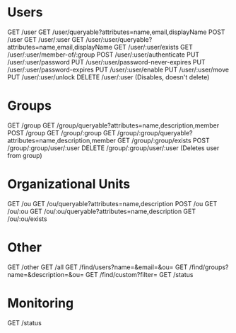 # Users

GET /user
GET /user/queryable?attributes=name,email,displayName
POST /user
GET /user/:user
GET /user/:user/queryable?attributes=name,email,displayName
GET /user/:user/exists
GET /user/:user/member-of/:group
POST /user/:user/authenticate
PUT /user/:user/password
PUT /user/:user/password-never-expires
PUT /user/:user/password-expires
PUT /user/:user/enable
PUT /user/:user/move
PUT /user/:user/unlock
DELETE /user/:user (Disables, doesn't delete)

# Groups

GET /group
GET /group/queryable?attributes=name,description,member
POST /group
GET /group/:group
GET /group/:group/queryable?attributes=name,description,member
GET /group/:group/exists
POST /group/:group/user/:user
DELETE /group/:group/user/:user (Deletes user from group)

# Organizational Units

GET /ou
GET /ou/queryable?attributes=name,description
POST /ou
GET /ou/:ou
GET /ou/:ou/queryable?attributes=name,description
GET /ou/:ou/exists

# Other

GET /other
GET /all
GET /find/users?name=&email=&ou=
GET /find/groups?name=&description=&ou=
GET /find/custom?filter=
GET /status

# Monitoring
GET /status
